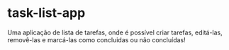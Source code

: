 # task-list-app
Uma aplicação de lista de tarefas, onde é possível criar tarefas, editá-las, removê-las e marcá-las como concluidas ou não concluídas!

